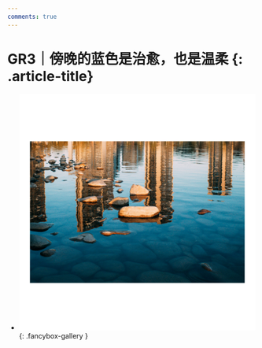 ```yaml
---
comments: true
---
```


# GR3｜傍晚的蓝色是治愈，也是温柔 {: .article-title}

<div class="grid cards" markdown>

- [![img](6a937d24-98f6-4e88-b257-a89427c05946.jpg)](6a937d24-98f6-4e88-b257-a89427c05946.jpg){: .fancybox-gallery }


</div>